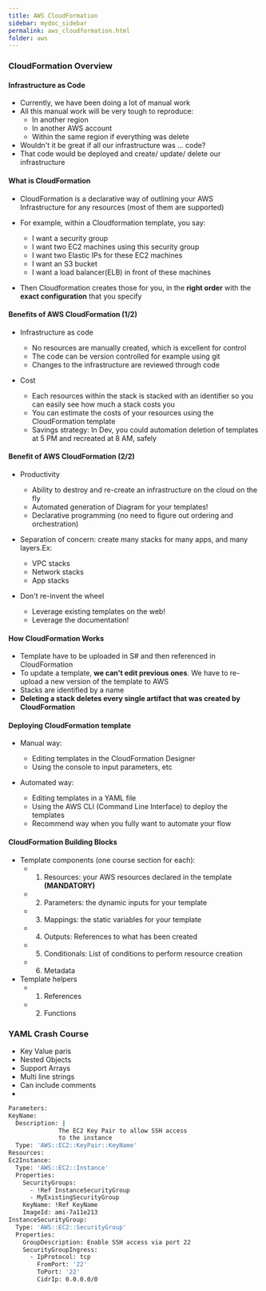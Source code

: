 ```yaml
---
title: AWS CloudFormation
sidebar: mydoc_sidebar
permalink: aws_cloudformation.html
folder: aws
---
```


### CloudFormation Overview

#### Infrastructure as Code
  - Currently, we have been doing a lot of manual work
  - All this manual work will be very tough to reproduce:
    - In another region
    - In another AWS account
    - Within the same region if everything was delete
  - Wouldn't it be great if all our infrastructure was ... code?
  - That code would be deployed and create/ update/ delete our infrastructure

#### What is CloudFormation
  - CloudFormation is a declarative way of outlining your AWS Infrastructure for any resources (most of them are supported)
  - For example, within a Cloudformation template, you say:
    - I want a security group
    - I want two EC2 machines using this security group
    - I want two Elastic IPs for these EC2 machines
    - I want an S3 bucket
    - I want a load balancer(ELB) in front of these machines

  - Then Cloudformation creates those for you, in the **right order** with the **exact configuration** that you specify

#### Benefits of AWS CloudFormation (1/2)
  - Infrastructure as code
    - No resources are manually created, which is excellent for control
    - The code can be version controlled for example using git
    - Changes to the infrastructure are reviewed through code

  - Cost
    - Each resources within the stack is stacked with an identifier so you can easily see how much a stack costs you
    - You can estimate the costs of your resources using the CloudFormation template
    - Savings strategy: In Dev, you could automation deletion of templates at 5 PM and recreated at 8 AM, safely

#### Benefit of AWS CloudFormation (2/2)
  - Productivity
    - Ability to destroy and re-create an infrastructure on the cloud on the fly
    - Automated generation of Diagram for your templates!
    - Declarative programming (no need to figure out ordering and orchestration)

  - Separation of concern: create many stacks for many apps, and many layers.Ex:
    - VPC stacks
    - Network stacks
    - App stacks

  - Don't re-invent the wheel
    - Leverage existing templates on the web!
    - Leverage the documentation!

#### How CloudFormation Works
  - Template have to be uploaded in S# and then referenced in CloudFormation
  - To update a template, **we can't edit previous ones**. We have to re-upload a new version of the template to AWS
  - Stacks are identified by a name
  - **Deleting a stack deletes every single artifact that was created by CloudFormation**

#### Deploying CloudFormation template
  - Manual way:
    - Editing templates in the CloudFormation Designer
    - Using the console to input parameters, etc

  - Automated way:
    - Editing templates in a YAML file
    - Using the AWS CLI (Command Line Interface) to deploy the templates
    - Recommend way when you fully want to automate your flow

#### CloudFormation Building Blocks
  - Template components (one course section for each):
    - 1. Resources: your AWS resources declared in the template **(MANDATORY)**
    - 2. Parameters: the dynamic inputs for your template
    - 3. Mappings: the static variables for your template
    - 4. Outputs: References to what has been created
    - 5. Conditionals: List of conditions to perform resource creation
    - 6. Metadata
  - Template helpers
    - 1. References
    - 2. Functions

### YAML Crash Course
  - Key Value paris
  - Nested Objects
  - Support Arrays
  - Multi line strings
  - Can include comments
  - 
  ```bash
  Parameters:
  KeyName:
    Description: |
                The EC2 Key Pair to allow SSH access 
                to the instance
    Type: 'AWS::EC2::KeyPair::KeyName'
  Resources:
  Ec2Instance:
    Type: 'AWS::EC2::Instance'
    Properties:
      SecurityGroups:
        - !Ref InstanceSecurityGroup
        - MyExistingSecurityGroup
      KeyName: !Ref KeyName
      ImageId: ami-7a11e213
  InstanceSecurityGroup:
    Type: 'AWS::EC2::SecurityGroup'
    Properties:
      GroupDescription: Enable SSH access via port 22
      SecurityGroupIngress:
        - IpProtocol: tcp
          FromPort: '22'
          ToPort: '22'
          CidrIp: 0.0.0.0/0
  ```
